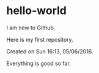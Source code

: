 # hello-world
I am new to Github.

Here is my first repository.

Created on Sun 16:13, 05/06/2016.

Everything is good so far.
